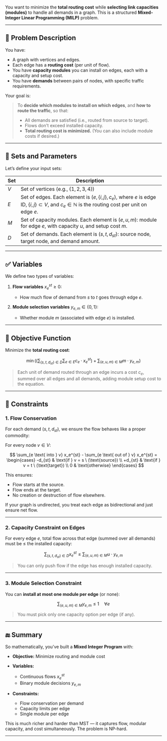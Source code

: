 You want to minimize the **total routing cost** while **selecting link capacities (modules)** to handle all demands in a graph. This is a structured **Mixed-Integer Linear Programming (MILP)** problem.

---

## 🧩 **Problem Description**

You have:

* A graph with vertices and edges.
* Each edge has a **routing cost** (per unit of flow).
* You have **capacity modules** you can install on edges, each with a capacity and setup cost.
* You have **demands** between pairs of nodes, with specific traffic requirements.

Your goal is:

> To **decide which modules to install on which edges**, and **how to route the traffic**, so that:
>
> * All demands are satisfied (i.e., routed from source to target).
> * Flows don't exceed installed capacity.
> * **Total routing cost is minimized.** (You can also include module costs if desired.)

---

## 🔢 Sets and Parameters

Let’s define your input sets:

| Set | Description                                                                                                                                                      |
| --- | ---------------------------------------------------------------------------------------------------------------------------------------------------------------- |
| $V$ | Set of vertices (e.g., $\{1, 2, 3, 4\}$)                                                                                                                         |
| $E$ | Set of edges. Each element is $(e, \{i,j\}, c_e)$, where $e$ is edge ID, $\{i,j\} \subset V$, and $c_e \in \mathbb{N}$ is the routing cost per unit on edge $e$. |
| $M$ | Set of capacity modules. Each element is $(e, u, m)$: module for edge $e$, with capacity $u$, and setup cost $m$.                                                |
| $D$ | Set of demands. Each element is $(s, t, d_{st})$: source node, target node, and demand amount.                                                                   |

---

## ✅ Variables

We define two types of variables:

1. **Flow variables** $x_e^{st} \geq 0$:

   * How much flow of demand from $s$ to $t$ goes through edge $e$.

2. **Module selection variables** $y_{e,m} \in \{0,1\}$:

   * Whether module $m$ (associated with edge $e$) is installed.

---

## 🎯 Objective Function

Minimize the **total routing cost**:

$$
\min (( \sum_{(s,t,d_{st}) \in D} \sum_{e \in E} c_e \cdot x_e^{st}) + \sum_{(e,u,m) \in M} m \cdot y_{e,m})
$$

> Each unit of demand routed through an edge incurs a cost $c_e$, summed over all edges and all demands, adding module setup cost to the equation.

---

## 📏 Constraints

### 1. **Flow Conservation**

For each demand $(s, t, d_{st})$, we ensure the flow behaves like a proper commodity:

For every node $v \in V$:

$$
\sum_{e \text{ into } v} x_e^{st} - \sum_{e \text{ out of } v} x_e^{st} =
\begin{cases}
-d_{st} & \text{if } v = s \ (\text{source}) \\
+d_{st} & \text{if } v = t \ (\text{target}) \\
0 & \text{otherwise}
\end{cases}
$$

This ensures:

* Flow starts at the source.
* Flow ends at the target.
* No creation or destruction of flow elsewhere.

If your graph is undirected, you treat each edge as bidirectional and just ensure net flow.

---

### 2. **Capacity Constraint on Edges**

For every edge $e$, total flow across that edge (summed over all demands) must be ≤ the installed capacity:

$$
\sum_{(s,t,d_{st}) \in D} x_e^{st} \leq \sum_{(e,u,m) \in M} u \cdot y_{e,m}
$$

> You can only push flow if the edge has enough installed capacity.

---

### 3. **Module Selection Constraint**

You can **install at most one module per edge** (or none):

$$
\sum_{(e,u,m) \in M} y_{e,m} \leq 1 \quad \forall e
$$

> You must pick only one capacity option per edge (if any).

---

## 🔚 Summary

So mathematically, you’ve built a **Mixed Integer Program** with:

* **Objective:** Minimize routing and module cost
* **Variables:**

  * Continuous flows $x_e^{st}$
  * Binary module decisions $y_{e,m}$
* **Constraints:**

  * Flow conservation per demand
  * Capacity limits per edge
  * Single module per edge

This is much richer and harder than MST — it captures flow, modular capacity, and cost simultaneously. The problem is NP-hard.

---

